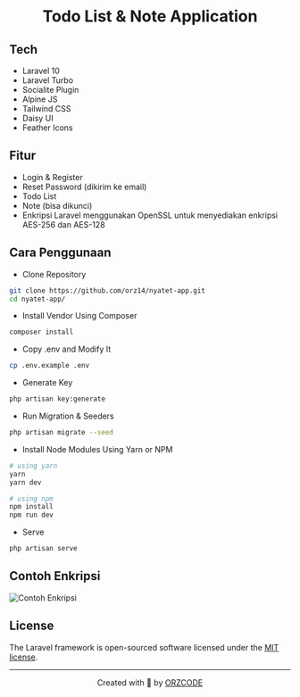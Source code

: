 <h1 align="center">Todo List & Note Application</h1>

## Tech

-   Laravel 10
-   Laravel Turbo
-   Socialite Plugin
-   Alpine JS
-   Tailwind CSS
-   Daisy UI
-   Feather Icons

## Fitur

-   Login & Register
-   Reset Password (dikirim ke email)
-   Todo List
-   Note (bisa dikunci)
-   Enkripsi Laravel menggunakan OpenSSL untuk menyediakan enkripsi AES-256 dan AES-128

## Cara Penggunaan

-   Clone Repository

```bash
git clone https://github.com/orz14/nyatet-app.git
cd nyatet-app/
```

-   Install Vendor Using Composer

```bash
composer install
```

-   Copy .env and Modify It

```bash
cp .env.example .env
```

-   Generate Key

```bash
php artisan key:generate
```

-   Run Migration & Seeders

```bash
php artisan migrate --seed
```

-   Install Node Modules Using Yarn or NPM

```bash
# using yarn
yarn
yarn dev

# using npm
npm install
npm run dev
```

-   Serve

```bash
php artisan serve
```

## Contoh Enkripsi

<img src="https://cdn.jsdelivr.net/gh/orz14/orzcode@main/img/contoh-enkripsi.png" alt="Contoh Enkripsi">

## License

The Laravel framework is open-sourced software licensed under the [MIT license](https://opensource.org/licenses/MIT).

---

<p align="center">Created with 💚 by <a href="https://orzproject.my.id" target="_blank">ORZCODE</a></p>
